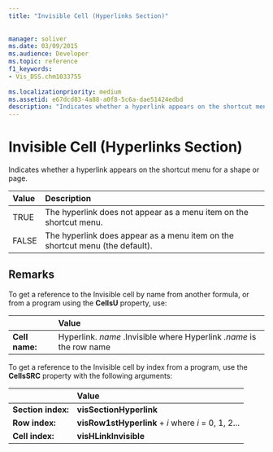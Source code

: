 ```yaml
---
title: "Invisible Cell (Hyperlinks Section)"
 
 
manager: soliver
ms.date: 03/09/2015
ms.audience: Developer
ms.topic: reference
f1_keywords:
- Vis_DSS.chm1033755
 
ms.localizationpriority: medium
ms.assetid: e67dcd83-4a88-a0f8-5c6a-dae51424edbd
description: "Indicates whether a hyperlink appears on the shortcut menu for a shape or page."
---
```


# Invisible Cell (Hyperlinks Section)

Indicates whether a hyperlink appears on the shortcut menu for a shape or page. 
  
|**Value**|**Description**|
|:-----|:-----|
|TRUE  <br/> |The hyperlink does not appear as a menu item on the shortcut menu. |
|FALSE  <br/> |The hyperlink does appear as a menu item on the shortcut menu (the default). |
   
## Remarks

To get a reference to the Invisible cell by name from another formula, or from a program using the **CellsU** property, use: 
  
||Value |
|:-----|:-----|
|**Cell name:**  <br/> |Hyperlink. *name*  .Invisible where Hyperlink  *.name*  is the row name  <br/> |
   
To get a reference to the Invisible cell by index from a program, use the **CellsSRC** property with the following arguments: 
  
||Value |
|:-----|:-----|
|**Section index:**  <br/> |**visSectionHyperlink** <br/> |
|**Row index:**  <br/> |**visRow1stHyperlink** +  *i*  where  *i*  = 0, 1, 2... |
|**Cell index:**  <br/> |**visHLinkInvisible** <br/> |
   

